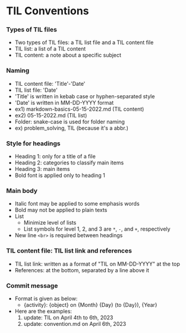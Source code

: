 # **TIL Conventions**

### Types of TIL files
* Two types of TIL files: a TIL list file and a TIL content file
* TIL list: a list of a TIL content
* TIL content: a note about a specific subject

### Naming
* TIL content file: 'Title'-'Date'
* TIL list file: 'Date'
* 'Title' is written in kebab case or hyphen-separated style
* 'Date' is written in MM-DD-YYYY format
* ex1) markdown-basics-05-15-2022.md (TIL content)
* ex2) 05-15-2022.md (TIL list)
* Folder: snake-case is used for folder naming
* ex) problem_solving, TIL (because it's a abbr.)

### Style for headings
* Heading 1: only for a title of a file
* Heading 2: categories to classify main items
* Heading 3: main items
* Bold font is applied only to heading 1

### Main body
* Italic font may be applied to some emphasis words
* Bold may not be applied to plain texts
* List
  - Minimize level of lists
  - List symbols for level 1, 2, and 3 are `*`, `-`, and `+`, respectively
* New line `<br>` is required between headings

### TIL content file: TIL list link and references
* TIL list link: written as a format of "TIL on MM-DD-YYYY" at the top
* References: at the bottom, separated by a line above it

### Commit message
* Format is given as below:
  - {activity}: {object} on {Month} {Day} (to {Day}), {Year}
* Here are the examples:
  1. update: TIL on April 4th to 6th, 2023
  2. update: convention.md on April 6th, 2023
